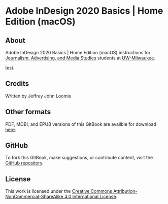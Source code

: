 # Adobe InDesign 2020 Basics \| Home Edition \(macOS\)

## About

Adobe InDesign 2020 Basics \| Home Edition \(macOS\) instructions for [Journalism, Advertising, and Media Studies](http://uwm.edu/journalism-advertising-media-studies/ "Journalism, Advertising, and Media Studies website") students at [UW-Milwaukee](http://uwm.edu/ "UW–Milwaukee website").

test.

## Credits

Written by Jeffrey John Loomis

## Other formats

PDF, MOBI, and EPUB versions of this GitBook are availble for download [here](https://www.gitbook.com/book/jjloomis/adobe-indesign-basics/details).

## GitHub

To fork this GitBook, make suggestions, or contribute content, visit the [GitHub repository](https://github.com/jjloomis/adobe-indesign-basics).

## License

This work is licensed under the [Creative Commons Attribution-NonCommercial-ShareAlike 4.0 International License](https://creativecommons.org/licenses/by-nc-sa/4.0/).

